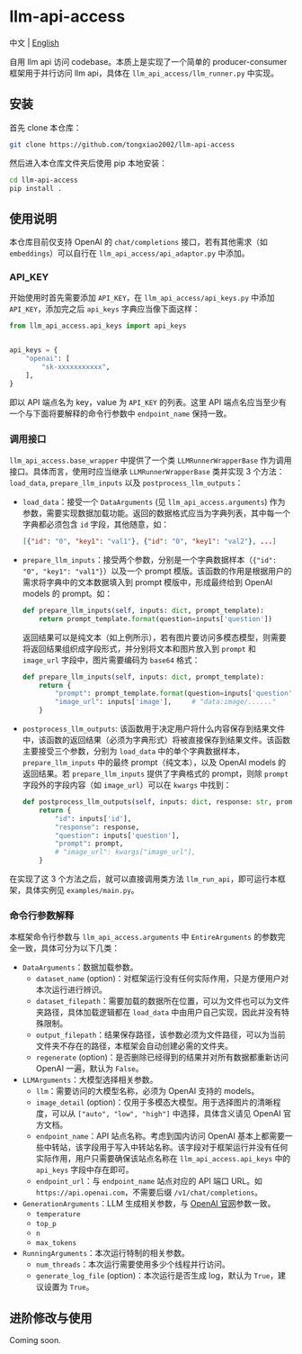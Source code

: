 # llm-api-access
中文 | [English](./README_EN.md)

自用 llm api 访问 codebase。本质上是实现了一个简单的 producer-consumer 框架用于并行访问 llm api，具体在 `llm_api_access/llm_runner.py` 中实现。

## 安装

首先 clone 本仓库：
```bash
git clone https://github.com/tongxiao2002/llm-api-access
```

然后进入本仓库文件夹后使用 pip 本地安装：
```bash
cd llm-api-access
pip install .
```

## 使用说明

本仓库目前仅支持 OpenAI 的 `chat/completions` 接口，若有其他需求（如 `embeddings`）可以自行在 `llm_api_access/api_adaptor.py` 中添加。

### API_KEY

开始使用时首先需要添加 `API_KEY`，在 `llm_api_access/api_keys.py` 中添加 `API_KEY`，添加完之后 `api_keys` 字典应当像下面这样：

```python
from llm_api_access.api_keys import api_keys


api_keys = {
    "openai": [
        "sk-xxxxxxxxxxx",
    ],
}
```

即以 API 端点名为 key，value 为 `API_KEY` 的列表。这里 API 端点名应当至少有一个与下面将要解释的命令行参数中 `endpoint_name` 保持一致。

### 调用接口

`llm_api_access.base_wrapper` 中提供了一个类 `LLMRunnerWrapperBase` 作为调用接口。具体而言，使用时应当继承 `LLMRunnerWrapperBase` 类并实现 3 个方法：`load_data`, `prepare_llm_inputs` 以及 `postprocess_llm_outputs`：
- `load_data`：接受一个 `DataArguments` (见 `llm_api_access.arguments`) 作为参数，需要实现数据加载功能。返回的数据格式应当为字典列表，其中每一个字典都必须包含 `id` 字段，其他随意，如：
  ```json
  [{"id": "0", "key1": "val1"}, {"id": "0", "key1": "val2"}, ...]
  ```
- `prepare_llm_inputs`：接受两个参数，分别是一个字典数据样本（`{"id": "0", "key1": "val1"}`）以及一个 prompt 模版。该函数的作用是根据用户的需求将字典中的文本数据填入到 prompt 模版中，形成最终给到 OpenAI models 的 prompt。如：
  ```python
  def prepare_llm_inputs(self, inputs: dict, prompt_template):
      return prompt_template.format(question=inputs['question'])
  ```
  返回结果可以是纯文本（如上例所示），若有图片要访问多模态模型，则需要将返回结果组织成字段形式，并分别将文本和图片放入到 `prompt` 和 `image_url` 字段中，图片需要编码为 `base64` 格式：
  ```python
  def prepare_llm_inputs(self, inputs: dict, prompt_template):
      return {
          "prompt": prompt_template.format(question=inputs['question']),
          "image_url": inputs['image'],     # "data:image/......"
      }
  ```
- `postprocess_llm_outputs`: 该函数用于决定用户将什么内容保存到结果文件中，该函数的返回结果（必须为字典形式）将被直接保存到结果文件。该函数主要接受三个参数，分别为 `load_data` 中的单个字典数据样本，`prepare_llm_inputs` 中的最终 prompt（纯文本），以及 OpenAI models 的返回结果。若 `prepare_llm_inputs` 提供了字典格式的 prompt，则除 `prompt` 字段外的字段内容（如 `image_url`）可以在 `kwargs` 中找到：
  ```python
  def postprocess_llm_outputs(self, inputs: dict, response: str, prompt: str, *args, **kwargs):
      return {
          "id": inputs['id'],
          "response": response,
          "question": inputs['question'],
          "prompt": prompt,
          # "image_url": kwargs["image_url"],
      }
  ```

在实现了这 3 个方法之后，就可以直接调用类方法 `llm_run_api`，即可运行本框架，具体实例见 `examples/main.py`。

### 命令行参数解释

本框架命令行参数与 `llm_api_access.arguments` 中 `EntireArguments` 的参数完全一致，具体可分为以下几类：
- `DataArguments`：数据加载参数。
  - `dataset_name` (option)：对框架运行没有任何实际作用，只是方便用户对本次运行进行辨识。
  - `dataset_filepath`：需要加载的数据所在位置，可以为文件也可以为文件夹路径，具体加载逻辑都在 `load_data` 中由用户自己实现，因此并没有特殊限制。
  - `output_filepath`：结果保存路径，该参数必须为文件路径，可以为当前文件夹不存在的路径，本框架会自动创建必需的文件夹。
  - `regenerate` (option)：是否删除已经得到的结果并对所有数据都重新访问 OpenAI 一遍，默认为 `False`。
- `LLMArguments`：大模型选择相关参数。
  - `llm`：需要访问的大模型名称，必须为 OpenAI 支持的 models。
  - `image_detail` (option)：仅用于多模态大模型。用于选择图片的清晰程度，可以从 `["auto", "low", "high"]` 中选择，具体含义请见 OpenAI 官方文档。
  - `endpoint_name`：API 站点名称。考虑到国内访问 OpenAI 基本上都需要一些中转站，该字段用于写入中转站名称。该字段对于框架运行并没有任何实际作用，用户只需要确保该站点名称在 `llm_api_access.api_keys` 中的 `api_keys` 字段中存在即可。
  - `endpoint_url`：与 `endpoint_name` 站点对应的 API 端口 URL。如 `https://api.openai.com`，不需要后缀 `/v1/chat/completions`。
- `GenerationArguments`：LLM 生成相关参数，与 [OpenAI 官网](https://platform.openai.com/docs/api-reference/chat/create)参数一致。
  - `temperature`
  - `top_p`
  - `n`
  - `max_tokens`
- `RunningArguments`：本次运行特制的相关参数。
  - `num_threads`：本次运行需要使用多少个线程并行访问。
  - `generate_log_file` (option)：本次运行是否生成 log，默认为 `True`，建议设置为 `True`。

## 进阶修改与使用

Coming soon.
